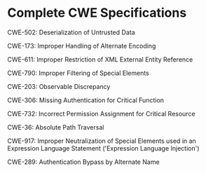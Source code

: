 

# Complete CWE Specifications

CWE-502: Deserialization of Untrusted Data

CWE-173: Improper Handling of Alternate Encoding

CWE-611: Improper Restriction of XML External Entity Reference

CWE-790: Improper Filtering of Special Elements

CWE-203: Observable Discrepancy

CWE-306: Missing Authentication for Critical Function

CWE-732: Incorrect Permission Assignment for Critical Resource

CWE-36: Absolute Path Traversal

CWE-917: Improper Neutralization of Special Elements used in an Expression Language Statement ('Expression Language Injection')

CWE-289: Authentication Bypass by Alternate Name